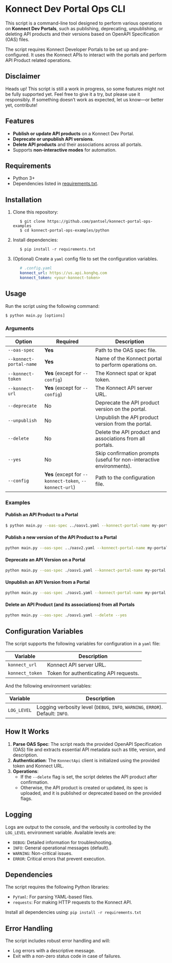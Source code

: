 # Konnect Dev Portal Ops CLI

This script is a command-line tool designed to perform various operations on **Konnect Dev Portals**, such as publishing, deprecating, unpublishing, or deleting API products and their versions based on OpenAPI Specification (OAS) files.

The script requires Konnect Developer Portals to be set up and pre-configured. It uses the Konnect APIs to interact with the portals and perform API Product related operations.

## Disclaimer

Heads up! This script is still a work in progress, so some features might not be fully supported yet. Feel free to give it a try, but please use it responsibly. If something doesn’t work as expected, let us know—or better yet, contribute!

## Features

- **Publish or update API products** on a Konnect Dev Portal.  
- **Deprecate or unpublish API versions**.  
- **Delete API products** and their associations across all portals.  
- Supports **non-interactive modes** for automation.  

## Requirements

- Python 3+  
- Dependencies listed in [requirements.txt](#dependencies).  

## Installation

1. Clone this repository:  
   ```shell
      $ git clone https://github.com/pantsel/konnect-portal-ops-examples
      $ cd konnect-portal-ops-examples/python
   ```

2. Install dependencies:  
   ```shell
      $ pip install -r requirements.txt
   ```

3. (Optional) Create a `yaml` config file to set the configuration variables.  
   ```yaml
      # .config.yaml
      konnect_url: https://us.api.konghq.com
      konnect_token: <your-konnect-token>
   ```

## Usage

Run the script using the following command:  

```shell
$ python main.py [options]  
```

### Arguments

| Option                  | Required                                                | Description                                                          |
| ----------------------- | ------------------------------------------------------- | -------------------------------------------------------------------- |
| `--oas-spec`            | **Yes**                                                 | Path to the OAS spec file.                                           |
| `--konnect-portal-name` | **Yes**                                                 | Name of the Konnect portal to perform operations on.                 |
| `--konnect-token`       | **Yes** (except for `--config`)                         | The Konnect spat or kpat token.                                      |
| `--konnect-url`         | **Yes** (except for `--config`)                         | The Konnect API server URL.                                          |
| `--deprecate`           | No                                                      | Deprecate the API product version on the portal.                     |
| `--unpublish`           | No                                                      | Unpublish the API product version from the portal.                   |
| `--delete`              | No                                                      | Delete the API product and associations from all portals.            |
| `--yes`                 | No                                                      | Skip confirmation prompts (useful for non-interactive environments). |
| `--config`              | **Yes** (except for `--konnect-token`, `--konnect-url`) | Path to the configuration file.                                      |

### Examples

#### Publish an API Product to a Portal

```bash
$ python main.py --oas-spec ../oasv1.yaml --konnect-portal-name my-portal 
```
#### Publish a new version of the API Product to a Portal

```bash
python main.py --oas-spec ../oasv2.yaml --konnect-portal-name my-portal
```

#### Deprecate an API Version on a Portal

```bash
python main.py --oas-spec ./oasv1.yaml --konnect-portal-name my-portal --deprecate
```

#### Unpublish an API Version from a Portal

```bash
python main.py --oas-spec ./oasv1.yaml --konnect-portal-name my-portal --unpublish
```

#### Delete an API Product (and its associations) from all Portals

```bash
python main.py --oas-spec ./oasv1.yaml --delete --yes
```

## Configuration Variables

The script supports the following variables for configuration in a `yaml` file:  

| Variable        | Description                            |
| --------------- | -------------------------------------- |
| `konnect_url`   | Konnect API server URL.                |
| `konnect_token` | Token for authenticating API requests. |

And the following environment variables:

| Variable        | Description                                                                 |
| --------------- | --------------------------------------------------------------------------- |
| `LOG_LEVEL`     | Logging verbosity level (`DEBUG`, `INFO`, `WARNING`, `ERROR`). Default: `INFO`. |  

## How It Works

1. **Parse OAS Spec**: The script reads the provided OpenAPI Specification (OAS) file and extracts essential API metadata such as title, version, and description.  
2. **Authentication**: The `KonnectApi` client is initialized using the provided token and Konnect URL.  
3. **Operations**:  
   - If the `--delete` flag is set, the script deletes the API product after confirmation.  
   - Otherwise, the API product is created or updated, its spec is uploaded, and it is published or deprecated based on the provided flags.  

## Logging

Logs are output to the console, and the verbosity is controlled by the `LOG_LEVEL` environment variable. Available levels are:  

- `DEBUG`: Detailed information for troubleshooting.  
- `INFO`: General operational messages (default).  
- `WARNING`: Non-critical issues.  
- `ERROR`: Critical errors that prevent execution.  

## Dependencies

The script requires the following Python libraries:  

- `PyYaml`: For parsing YAML-based files.  
- `requests`: For making HTTP requests to the Konnect API.

Install all dependencies using: `pip install -r requirements.txt` 

## Error Handling

The script includes robust error handling and will:  

- Log errors with a descriptive message.  
- Exit with a non-zero status code in case of failures.  